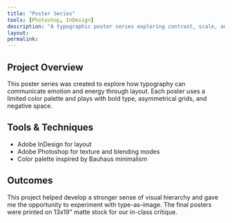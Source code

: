 ```yaml
---
title: "Poster Series"
tools: [Photoshop, InDesign]
description: "A typographic poster series exploring contrast, scale, and rhythm."
layout: 
permalink: 
---
```


## Project Overview

This poster series was created to explore how typography can communicate emotion and energy through layout. Each poster uses a limited color palette and plays with bold type, asymmetrical grids, and negative space.

<!--![this is the poster](https://gevansscc.github.io{{site.baseurl}}/assets/images/logo_2.gif)-->

## Tools & Techniques

- Adobe InDesign for layout
- Adobe Photoshop for texture and blending modes
- Color palette inspired by Bauhaus minimalism

## Outcomes

This project helped develop a stronger sense of visual hierarchy and gave me the opportunity to experiment with type-as-image. The final posters were printed on 13x19" matte stock for our in-class critique.
